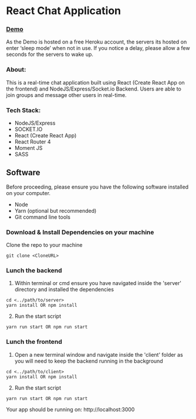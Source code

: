 # React Chat Application

### [Demo](chat-application-mpye0r9q3-krish-vora.vercel.app)

As the Demo is hosted on a free Heroku account, the servers its hosted on enter ‘sleep mode’ when not in use. If you notice a delay, please allow a few seconds for the servers to wake up.

### About:

This is a real-time chat application built using React (Create React App on the frontend) and NodeJS/Express/Socket.io Backend.
Users are able to join groups and message other users in real-time.

### Tech Stack:

- NodeJS/Express
- SOCKET.IO
- React (Create React App)
- React Router 4
- Moment JS
- SASS

## Software

Before proceeding, please ensure you have the following software installed on your computer.

- Node
- Yarn (optional but recommended)
- Git command line tools

### Download & Install Dependencies on your machine

Clone the repo to your machine

```
git clone <CloneURL>
```

### Lunch the backend

1. Within terminal or cmd ensure you have navigated inside the 'server' directory and installed the dependencies

```
cd <../path/to/server>
yarn install OR npm install
```

2. Run the start script

```
yarn run start OR npm run start
```

### Lunch the frontend

1. Open a new terminal window and navigate inside the 'client' folder as you will need to keep the backend running in the background

```
cd <../path/to/client>
yarn install OR npm install
```

2. Run the start script

```
yarn run start OR npm run start
```

Your app should be running on: http://localhost:3000
